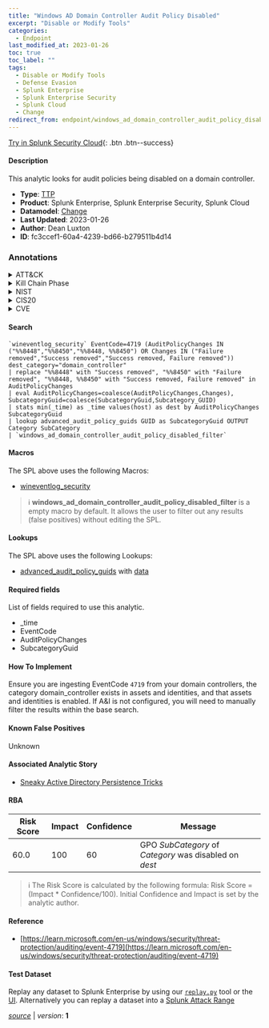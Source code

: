 ```yaml
---
title: "Windows AD Domain Controller Audit Policy Disabled"
excerpt: "Disable or Modify Tools"
categories:
  - Endpoint
last_modified_at: 2023-01-26
toc: true
toc_label: ""
tags:
  - Disable or Modify Tools
  - Defense Evasion
  - Splunk Enterprise
  - Splunk Enterprise Security
  - Splunk Cloud
  - Change
redirect_from: endpoint/windows_ad_domain_controller_audit_policy_disabled/
---
```




[Try in Splunk Security Cloud](https://www.splunk.com/en_us/cyber-security.html){: .btn .btn--success}

#### Description

This analytic looks for audit policies being disabled on a domain controller.

- **Type**: [TTP](https://github.com/splunk/security_content/wiki/Detection-Analytic-Types)
- **Product**: Splunk Enterprise, Splunk Enterprise Security, Splunk Cloud
- **Datamodel**: [Change](https://docs.splunk.com/Documentation/CIM/latest/User/Change)
- **Last Updated**: 2023-01-26
- **Author**: Dean Luxton
- **ID**: fc3ccef1-60a4-4239-bd66-b279511b4d14

### Annotations
<details>
  <summary>ATT&CK</summary>

<div markdown="1">

#### [ATT&CK](https://attack.mitre.org/)

| ID          | Technique   | Tactic         |
| ----------- | ----------- |--------------- |
| [T1562.001](https://attack.mitre.org/techniques/T1562/001/) | Disable or Modify Tools | Defense Evasion |

</div>
</details>


<details>
  <summary>Kill Chain Phase</summary>

<div markdown="1">

* Exploitation


</div>
</details>


<details>
  <summary>NIST</summary>

<div markdown="1">

* DE.CM



</div>
</details>

<details>
  <summary>CIS20</summary>

<div markdown="1">

* CIS 10



</div>
</details>

<details>
  <summary>CVE</summary>

<div markdown="1">


</div>
</details>


#### Search

```
`wineventlog_security` EventCode=4719 (AuditPolicyChanges IN ("%%8448","%%8450","%%8448, %%8450") OR Changes IN ("Failure removed","Success removed","Success removed, Failure removed")) dest_category="domain_controller"
| replace "%%8448" with "Success removed", "%%8450" with "Failure removed", "%%8448, %%8450" with "Success removed, Failure removed" in AuditPolicyChanges 
| eval AuditPolicyChanges=coalesce(AuditPolicyChanges,Changes), SubcategoryGuid=coalesce(SubcategoryGuid,Subcategory_GUID) 
| stats min(_time) as _time values(host) as dest by AuditPolicyChanges SubcategoryGuid 
| lookup advanced_audit_policy_guids GUID as SubcategoryGuid OUTPUT Category SubCategory 
| `windows_ad_domain_controller_audit_policy_disabled_filter`
```

#### Macros
The SPL above uses the following Macros:
* [wineventlog_security](https://github.com/splunk/security_content/blob/develop/macros/wineventlog_security.yml)

> :information_source:
> **windows_ad_domain_controller_audit_policy_disabled_filter** is a empty macro by default. It allows the user to filter out any results (false positives) without editing the SPL.

#### Lookups
The SPL above uses the following Lookups:

* [advanced_audit_policy_guids](https://github.com/splunk/security_content/blob/develop/lookups/advanced_audit_policy_guids.yml) with [data](https://github.com/splunk/security_content/tree/develop/lookups/advanced_audit_policy_guids.csv)



#### Required fields
List of fields required to use this analytic.
* _time
* EventCode
* AuditPolicyChanges
* SubcategoryGuid



#### How To Implement
Ensure you are ingesting EventCode `4719` from your domain controllers, the category domain_controller exists in assets and identities, and that assets and identities is enabled. If A&amp;I is not configured, you will need to manually filter the results within the base search.
#### Known False Positives
Unknown

#### Associated Analytic Story
* [Sneaky Active Directory Persistence Tricks](/stories/sneaky_active_directory_persistence_tricks)




#### RBA

| Risk Score  | Impact      | Confidence   | Message      |
| ----------- | ----------- |--------------|--------------|
| 60.0 | 100 | 60 | GPO $SubCategory$ of $Category$ was disabled on $dest$ |


> :information_source:
> The Risk Score is calculated by the following formula: Risk Score = (Impact * Confidence/100). Initial Confidence and Impact is set by the analytic author.


#### Reference

* [https://learn.microsoft.com/en-us/windows/security/threat-protection/auditing/event-4719](https://learn.microsoft.com/en-us/windows/security/threat-protection/auditing/event-4719)



#### Test Dataset
Replay any dataset to Splunk Enterprise by using our [`replay.py`](https://github.com/splunk/attack_data#using-replaypy) tool or the [UI](https://github.com/splunk/attack_data#using-ui).
Alternatively you can replay a dataset into a [Splunk Attack Range](https://github.com/splunk/attack_range#replay-dumps-into-attack-range-splunk-server)




[*source*](https://github.com/splunk/security_content/tree/develop/detections/endpoint/windows_ad_domain_controller_audit_policy_disabled.yml) \| *version*: **1**